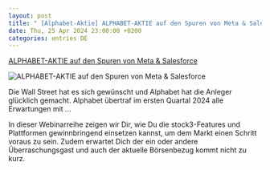 ```yaml
---
layout: post
title: " [Alphabet-Aktie] ALPHABET-AKTIE auf den Spuren von Meta & Salesforce"
date: Thu, 25 Apr 2024 23:00:00 +0200
categories: entries DE
---
```

[ALPHABET-AKTIE auf den Spuren von Meta & Salesforce](https://stock3.com/news/alphabet-aktie-auf-den-spuren-von-meta-salesforce-14544590)

![ALPHABET-AKTIE auf den Spuren von Meta & Salesforce](https://api.stock3.com/article/teaserimage/14494929.image?client_id=stock3&width=760&height=400)

Die Wall Street hat es sich gewünscht und Alphabet hat die Anleger glücklich gemacht. Alphabet übertraf im ersten Quartal 2024 alle Erwartungen mit ...

In dieser Webinarreihe zeigen wir Dir, wie Du die stock3-Features und Plattformen gewinnbringend einsetzen kannst, um dem Markt einen Schritt voraus zu sein. Zudem erwartet Dich der ein oder andere Überraschungsgast und auch der aktuelle Börsenbezug kommt nicht zu kurz.

